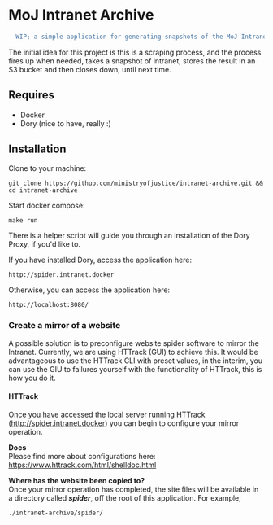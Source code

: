 # MoJ Intranet Archive

```diff
- WIP; a simple application for generating snapshots of the MoJ Intranet 
```

The initial idea for this project is this is a scraping process, and the process fires up when needed, takes a snapshot of intranet, stores the result in an S3 bucket and then closes down, until next time.

## Requires

- Docker
- Dory (nice to have, really :)

## Installation

Clone to your machine:

```
git clone https://github.com/ministryofjustice/intranet-archive.git && cd intranet-archive
```

Start docker compose:

```
make run
```
There is a helper script will guide you through an installation of the Dory Proxy, if you'd like to. 

If you have installed Dory, access the application here:

```
http://spider.intranet.docker
```

Otherwise, you can access the application here:

```
http://localhost:8080/
```

### Create a mirror of a website
A possible solution is to preconfigure website spider software to mirror the Intranet. Currently, we are using HTTrack (GUI) to achieve this. It would be advantageous to use the HTTrack CLI with preset values, in the interim, you can use the GIU to failures yourself with the functionality of HTTrack, this is how you do it.

#### HTTrack
Once you have accessed the local server running HTTrack (http://spider.intranet.docker) you can begin to configure your mirror operation.

**Docs**<br>
Please find more about configurations here: https://www.httrack.com/html/shelldoc.html

**Where has the website been copied to?**<br>
Once your mirror operation has completed, the site files will be available in a directory called ***spider***, off the root of this application. For example;

```
./intranet-archive/spider/
``` 
